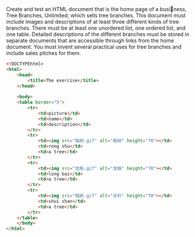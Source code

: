 Create and test an HTML document that is the home page of a business, Tree Branches, Unlimited, which sells tree branches. This document 
must include images and descriptions of at least three different kinds of 
tree branches. There must be at least one unordered list, one ordered list, 
and one table. Detailed descriptions of the different branches must be 
stored in separate documents that are accessible through links from the 
home document. You must invent several practical uses for tree branches 
and include sales pitches for them.

```html
<!DOCTYPEhtml>
<html>
	<head>
		<title>The exercise</title>
	</head>
   
	<body>
	<table border="5">
		<tr>
			<td>picture</td>
			<td>name</td>
			<td>description</td>
		</tr>
		<tr>
			<td><img src="榕树.gif" alt="榕树" height="70"></td>
			<td>rong shu</td>
			<td>a tree</td>
		</tr>
		<tr>
			<td><img src="龙柏.gif" alt="龙柏" height="70"></td>
			<td>long bai</td>
			<td>a tree</td>
		</tr>
		<tr>
			<td><img src="榕树.gif" alt="水杉" height="70"></td>
			<td>shui shan</td>
			<td>a tree</td>
		</tr>
	</table>
	</body>  
</html>
```
